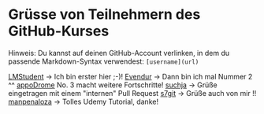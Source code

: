 # Grüsse von Teilnehmern des GitHub-Kurses

Hinweis: Du kannst auf deinen GitHub-Account verlinken, in dem du passende Markdown-Syntax verwendest: `[username](url)`

[LMStudent](https://github.com/LMStudent) -> Ich bin erster hier ;-)!
[Evendur](https://github.com/Evendur) -> Dann bin ich mal Nummer 2 ^^
[appoDrome](https://github.com/appOdrome) No. 3 macht weitere Fortschritte!
[suchja](https://github.com/suchja) -> Grüße eingetragen mit einem "internen" Pull Request
[s7git](https://github.com/s7git) -> Grüße auch von mir !!
[manpenaloza](https://github.com/manpenaloza) -> Tolles Udemy Tutorial, danke!
